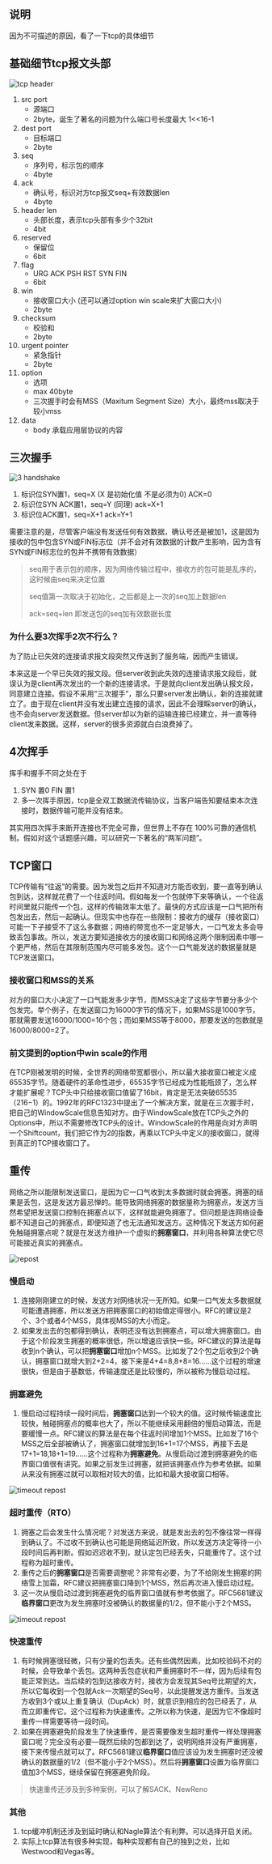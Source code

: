 ## 说明
因为不可描述的原因，看了一下tcp的具体细节

## 基础细节tcp报文头部
![tcp header](../img/tcp/tcpheader.png)

1. src port 
	* 源端口
	* 2byte，诞生了著名的问题为什么端口号长度最大 1<<16-1
2. dest port 
	* 目标端口
	* 2byte
3. seq
	* 序列号，标示包的顺序
	* 4byte
4. ack
	* 确认号，标识对方tcp报文seq+有效数据len
	* 4byte
5. header len
	* 头部长度，表示tcp头部有多少个32bit
	* 4bit
6. reserved
	* 保留位
	* 6bit
7. flag
	* URG ACK PSH RST SYN FIN
	* 6bit
8. win
	* 接收窗口大小 (还可以通过option win scale来扩大窗口大小)
	* 2byte
9. checksum
	* 校验和
	* 2byte
10. urgent pointer
	* 紧急指针
	* 2byte
11. option
	* 选项
	* max 40byte
	* 三次握手时会有MSS（Maxitum Segment Size）大小，最终mss取决于较小mss
12. data
	* body 承载应用层协议的内容

## 三次握手
![3 handshake](../img/tcp/3handshake.png)

1. 标识位SYN置1，seq=X (X 是初始化值 不是必须为0) ACK=0
2. 标识位SYN ACK置1，seq=Y (同理) ack=X+1
3. 标识位ACK置1，seq=X+1 ack=Y+1

需要注意的是，尽管客户端没有发送任何有效数据，确认号还是被加1，这是因为接收的包中包含SYN或FIN标志位（并不会对有效数据的计数产生影响，因为含有SYN或FIN标志位的包并不携带有效数据）
> seq用于表示包的顺序，因为网络传输过程中，接收方的包可能是乱序的，这时候由seq来决定位置
> 
> seq值第一次取决于初始化，之后都是上一次的seq加上数据len
> 
> ack=seq+len 即发送包的seq加有效数据长度

### 为什么要3次挥手2次不行么？
为了防止已失效的连接请求报文段突然又传送到了服务端，因而产生错误。

本来这是一个早已失效的报文段。但server收到此失效的连接请求报文段后，就误认为是client再次发出的一个新的连接请求。于是就向client发出确认报文段，同意建立连接。假设不采用“三次握手”，那么只要server发出确认，新的连接就建立了。由于现在client并没有发出建立连接的请求，因此不会理睬server的确认，也不会向server发送数据。但server却以为新的运输连接已经建立，并一直等待client发来数据。这样，server的很多资源就白白浪费掉了。

## 4次挥手

挥手和握手不同之处在于

1. SYN 置0 FIN 置1
2. 多一次挥手原因，tcp是全双工数据流传输协议，当客户端告知要结束本次连接时，数据传输可能并没有结束。

其实用四次挥手来断开连接也不完全可靠，但世界上不存在 100%可靠的通信机制。假如对这个话题感兴趣，可以研究一下著名的“两军问题”。

## TCP窗口

TCP传输有“往返”的需要。因为发包之后并不知道对方能否收到，要一直等到确认包到达，这样就花费了一个往返时间。假如每发一个包就停下来等确认，一个往返时间里就只能传一个包，这样的传输效率太低了。最快的方式应该是一口气把所有包发出去，然后一起确认。但现实中也存在一些限制：接收方的缓存（接收窗口）可能一下子接受不了这么多数据；网络的带宽也不一定足够大，一口气发太多会导致丢包事故。所以，发送方要知道接收方的接收窗口和网络这两个限制因素中哪一个更严格，然后在其限制范围内尽可能多发包。这个一口气能发送的数据量就是TCP发送窗口。

### 接收窗口和MSS的关系

对方的窗口大小决定了一口气能发多少字节，而MSS决定了这些字节要分多少个包发完。举个例子，在发送窗口为16000字节的情况下，如果MSS是1000字节，那就需要发送16000/1000=16个包；而如果MSS等于8000，那要发送的包数就是16000/8000=2了。


### 前文提到的option中win scale的作用

在TCP刚被发明的时候，全世界的网络带宽都很小，所以最大接收窗口被定义成65535字节。随着硬件的革命性进步，65535字节已经成为性能瓶颈了，怎么样才能扩展呢？TCP头中只给接收窗口值留了16bit，肯定是无法突破65535（216−1）的。1992年的RFC1323中提出了一个解决方案，就是在三次握手时，把自己的WindowScale信息告知对方。由于WindowScale放在TCP头之外的Options中，所以不需要修改TCP头的设计。WindowScale的作用是向对方声明一个Shiftcount，我们把它作为2的指数，再乘以TCP头中定义的接收窗口，就得到真正的TCP接收窗口了。

## 重传
网络之所以能限制发送窗口，是因为它一口气收到太多数据时就会拥塞。拥塞的结果是丢包，这是发送方最忌惮的。能导致网络拥塞的数据量称为拥塞点，发送方当然希望把发送窗口控制在拥塞点以下，这样就能避免拥塞了。但问题是连网络设备都不知道自己的拥塞点，即便知道了也无法通知发送方。这种情况下发送方如何避免触碰拥塞点呢？就是在发送方维护一个虚拟的**拥塞窗口**，并利用各种算法使它尽可能接近真实的拥塞点。

![repost](../img/tcp/重传.png)

### 慢启动

1. 连接刚刚建立的时候，发送方对网络状况一无所知。如果一口气发太多数据就可能遭遇拥塞，所以发送方把拥塞窗口的初始值定得很小。RFC的建议是2个、3个或者4个MSS，具体视MSS的大小而定。
2. 如果发出去的包都得到确认，表明还没有达到拥塞点，可以增大拥塞窗口。由于这个阶段发生拥塞的概率很低，所以增速应该快一些。RFC建议的算法是每收到n个确认，可以把**拥塞窗口**增加n个MSS。比如发了2个包之后收到2个确认，拥塞窗口就增大到2+2=4，接下来是4+4=8,8+8=16……这个过程的增速很快，但是由于基数低，传输速度还是比较慢的，所以被称为慢启动过程。

### 拥塞避免

1. 慢启动过程持续一段时间后，**拥塞窗口**达到一个较大的值。这时候传输速度比较快，触碰拥塞点的概率也大了，所以不能继续采用翻倍的慢启动算法，而是要缓慢一点。RFC建议的算法是在每个往返时间增加1个MSS。比如发了16个MSS之后全部被确认了，拥塞窗口就增加到16+1=17个MSS，再接下去是17+1=18,18+1=19……这个过程称为**拥塞避免**。从慢启动过渡到拥塞避免的临界窗口值很有讲究。如果之前发生过拥塞，就把该拥塞点作为参考依据。如果从来没有拥塞过就可以取相对较大的值，比如和最大接收窗口相等。

![timeout repost](../img/tcp/超时重传.png)

### 超时重传（RTO）

1. 拥塞之后会发生什么情况呢？对发送方来说，就是发出去的包不像往常一样得到确认了。不过收不到确认也可能是网络延迟所致，所以发送方决定等待一小段时间后再判断。假如迟迟收不到，就认定包已经丢失，只能重传了。这个过程称为超时重传。
2. 重传之后的**拥塞窗口**是否需要调整呢？非常有必要，为了不给刚发生拥塞的网络雪上加霜，RFC建议把拥塞窗口降到1个MSS，然后再次进入慢启动过程。
3. 这一次从慢启动过渡到拥塞避免的临界窗口值就有参考依据了。RFC5681建议**临界窗口**更改为发生拥塞时没被确认的数据量的1/2，但不能小于2个MSS。


![timeout repost](../img/tcp/快速重传.png)
### 快速重传

1. 有时候拥塞很轻微，只有少量的包丢失。还有些偶然因素，比如校验码不对的时候，会导致单个丢包。这两种丢包症状和严重拥塞时不一样，因为后续有包能正常到达。当后续的包到达接收方时，接收方会发现其Seq号比期望的大，所以它每收到一个包就Ack一次期望的Seq号，以此提醒发送方重传。当发送方收到3个或以上重复确认（DupAck）时，就意识到相应的包已经丢了，从而立即重传它。这个过程称为快速重传。之所以称为快速，是因为它不像超时重传一样需要等待一段时间。
2. 如果在拥塞避免阶段发生了快速重传，是否需要像发生超时重传一样处理拥塞窗口呢？完全没有必要—既然后续的包都到达了，说明网络并没有严重拥塞，接下来传慢点就可以了。RFC5681建议**临界窗口**值应该设为发生拥塞时还没被确认的数据量的1/2（但不能小于2个MSS）。然后将**拥塞窗口**设置为临界窗口值加3个MSS，继续保留在拥塞避免阶段。

> 快速重传还涉及到多种案例，可以了解SACK、NewReno

### 其他

1. tcp缓冲机制还涉及到延时确认和Nagle算法个有利弊。可以选择开启关闭。
2. 实际上tcp算法有很多种实现，每种实现都有自己的独到之处，比如Westwood和Vegas等。

